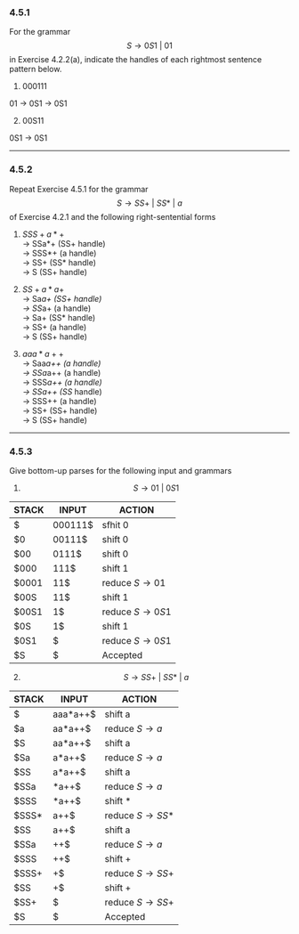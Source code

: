 
### 4.5.1
For the grammar $$S \rightarrow  0 S 1  \ | \ 0 1$$ in Exercise 4.2.2(a), indicate the handles of each rightmost sentence pattern below.

1. 000111 <br>

01 -> 0S1 -> 0S1   


2. 00S11 <br>

0S1 -> 0S1

--- 
### 4.5.2
Repeat Exercise 4.5.1 for the grammar $$S \rightarrow SS +  \ | \  SS * \  | \ a$$of Exercise 4.2.1 and the following right-sentential forms

1.  $SSS+a*+$ <br>
-> SSa*+ (SS+ handle) <br>
-> SSS*+ (a handle) <br>
-> SS+ (SS* handle) <br>
-> S (SS+ handle) <br>

2.  $SS+a*a+$ <br>
-> Sa*a+ (SS+ handle) <br>
-> SS*a+ (a handle) <br>
-> Sa+ (SS* handle) <br>
-> SS+ (a handle) <br>
-> S (SS+ handle) <br>

3. $aaa*a++$ <br>
-> S<line>a</line>a*a++ (a handle) <br>
-> SSa*a++ (a handle) <br>
-> SSS*a++ (a handle) <br>
-> SSa++ (SS* handle) <br>
-> SSS++ (a handle) <br>
-> SS+ (SS+ handle) <br>
-> S (SS+ handle) 

---
### 4.5.3

Give bottom-up parses for the following input and grammars

1. $$ S \rightarrow 01  \ | \ 0S1$$ 

| STACK | INPUT   | ACTION                     |
|-------|---------|----------------------------|
| $     | 000111$ | sfhit 0                    |
| $0    | 00111$  | shift 0                    |
| $00   | 0111$   | shift 0                    |
| $000  | 111$    | shift 1                    |
| $0001 | 11$     | reduce $S \rightarrow 01$  |
| $00S  | 11$     | shift 1                    |
| $00S1 | 1$      | reduce $S \rightarrow 0S1$ |
| $0S   | 1$      | shift 1                    |
| $0S1  | $       | reduce $S \rightarrow 0S1$ |
| $S    | $       | Accepted                   |

2. $$ S \rightarrow SS+ \ | \ SS* \ | \ a$$ 

| STACK | INPUT    | ACTION                     |
|-------|----------|----------------------------|
| $     | aaa*a++$ | shift a                    |
| $a    | aa*a++$  | reduce $S \rightarrow a$   |
| $S    | aa*a++$  | shift a                    |
| $Sa   | a*a++$   | reduce $S \rightarrow a$   |
| $SS   | a*a++$   | shift a                    |
| $SSa  | *a++$    | reduce $S \rightarrow a$   |
| $SSS  | *a++$    | shift *                    |
| $SSS* | a++$     | reduce $S \rightarrow SS*$ |
| $SS   | a++$     | shift a                    |
| $SSa  | ++$      | reduce $S \rightarrow a$   |
| $SSS  | ++$      | shift +                    |
| $SSS+ | +$       | reduce $S \rightarrow SS+$ |
| $SS   | +$       | shift +                    |
| $SS+  | $        | reduce $S \rightarrow SS+$ |
| $S    | $        | Accepted                   |













